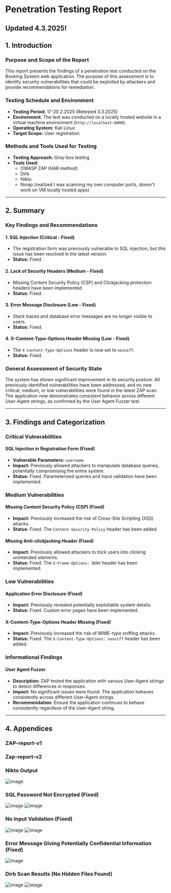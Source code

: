 # Penetration Testing Report
   ## Updated 4.3.2025! ##
## 1. Introduction  
    
### Purpose and Scope of the Report
This report presents the findings of a penetration test conducted on the Booking System web application. The purpose of this assessment is to identify security vulnerabilities that could be exploited by attackers and provide recommendations for remediation.

### Testing Schedule and Environment
- **Testing Period:** 17-20.2.2025 (Retested 3.3.2025)
- **Environment:** The test was conducted on a locally hosted website in a virtual machine environment (`http://localhost:8000`).
- **Operating System:** Kali Linux
- **Target Scope:** User registration

### Methods and Tools Used for Testing
- **Testing Approach:** Grey-box testing
- **Tools Used:**
  - OWASP ZAP (HAR method)
  - Dirb
  - Nikto
  - Nmap (realized I was scanning my own computer ports, doesn't work on VM locally hosted apps)

---

## 2. Summary

### Key Findings and Recommendations

#### 1. **SQL Injection (Critical - Fixed)**
   - The registration form was previously vulnerable to SQL injection, but this issue has been resolved in the latest version.
   - **Status:** Fixed.

#### 2. **Lack of Security Headers (Medium - Fixed)**
   - Missing Content Security Policy (CSP) and Clickjacking protection headers have been implemented.
   - **Status:** Fixed.

#### 3. **Error Message Disclosure (Low - Fixed)**
   - Stack traces and database error messages are no longer visible to users.
   - **Status:** Fixed.

#### 4. **X-Content-Type-Options Header Missing (Low - Fixed)**
   - The `X-Content-Type-Options` header is now set to `nosniff`.
   - **Status:** Fixed.

### General Assessment of Security State
The system has shown significant improvement in its security posture. All previously identified vulnerabilities have been addressed, and no new critical, medium, or low vulnerabilities were found in the latest ZAP scan. The application now demonstrates consistent behavior across different User-Agent strings, as confirmed by the User Agent Fuzzer test.

---

## 3. Findings and Categorization

### **Critical Vulnerabilities**

#### **SQL Injection in Registration Form (Fixed)**
   - **Vulnerable Parameters:** `username`
   - **Impact:** Previously allowed attackers to manipulate database queries, potentially compromising the entire system.
   - **Status:** Fixed. Parameterized queries and input validation have been implemented.

### **Medium Vulnerabilities**

#### **Missing Content Security Policy (CSP) (Fixed)**
   - **Impact:** Previously increased the risk of Cross-Site Scripting (XSS) attacks.
   - **Status:** Fixed. The `Content-Security-Policy` header has been added.

#### **Missing Anti-clickjacking Header (Fixed)**
   - **Impact:** Previously allowed attackers to trick users into clicking unintended elements.
   - **Status:** Fixed. The `X-Frame-Options: DENY` header has been implemented.

### **Low Vulnerabilities**

#### **Application Error Disclosure (Fixed)**
   - **Impact:** Previously revealed potentially exploitable system details.
   - **Status:** Fixed. Custom error pages have been implemented.

#### **X-Content-Type-Options Header Missing (Fixed)**
   - **Impact:** Previously increased the risk of MIME-type sniffing attacks.
   - **Status:** Fixed. The `X-Content-Type-Options: nosniff` header has been added.

### **Informational Findings**

#### **User Agent Fuzzer**
   - **Description:** ZAP tested the application with various User-Agent strings to detect differences in responses.
   - **Impact:** No significant issues were found. The application behaves consistently across different User-Agent strings.
   - **Recommendation:** Ensure the application continues to behave consistently regardless of the User-Agent string.

---

## 4. Appendices

### ZAP-report-v1
### Zap-report-v2

### Nikto Output
![image](https://github.com/user-attachments/assets/55211b0d-a977-4c08-bf8f-a117f13995e7)

### SQL Password Not Encrypted (Fixed)
![image](https://github.com/user-attachments/assets/39edf13d-69c5-4de5-bcce-b481b3516c5a)
![image](https://github.com/user-attachments/assets/f5275fa7-81fe-45bc-a05a-527add594ea2)


### No Input Validation (Fixed)
![image](https://github.com/user-attachments/assets/917d5bdd-7727-4494-a564-cae86b679585)
![image](https://github.com/user-attachments/assets/c40b5295-f87a-46a1-95c9-fb4296965c2c)


### Error Message Giving Potentially Confidential Information (Fixed)
![image](https://github.com/user-attachments/assets/3baa4a2b-a385-4b13-915f-f8a33e8ba1c6)

### Dirb Scan Results (No Hidden Files Found)
![image](https://github.com/user-attachments/assets/0dd73908-3931-4b97-b3cd-e2641aa965f4)
![image](https://github.com/user-attachments/assets/d0f64a79-5cd0-46e7-9153-faf6d17e94df)

